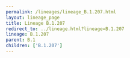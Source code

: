 ```yaml
---
permalink: /lineages/lineage_B.1.207.html
layout: lineage_page
title: Lineage B.1.207
redirect_to: ../lineage.html?lineage=B.1.207
lineage: B.1.207
parent: B.1
children: ['B.1.207']
---
```

